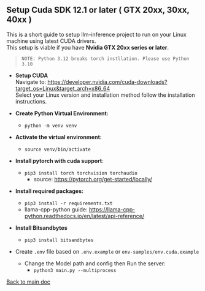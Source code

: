 ## Setup Cuda SDK 12.1 or later ( GTX 20xx, 30xx, 40xx )
This is a short guide to setup llm-inference project to run on your Linux machine using latest CUDA drivers. \
This setup is viable if you have **Nvidia GTX 20xx series or later**.

>`NOTE: Python 3.12 breaks torch instllation. Please use Python 3.10`

- **Setup CUDA** \
Navigate to: https://developer.nvidia.com/cuda-downloads?target_os=Linux&target_arch=x86_64 \
Select your Linux version and installation method follow the installation instructions.


- **Create Python Virtual Environment:**
  - `python -m venv venv`


- **Activate the virtual environment:**
  - `source venv/bin/activate`


- **Install pytorch with cuda support**: 
  - `pip3 install torch torchvision torchaudio`
    - source: https://pytorch.org/get-started/locally/ 
   

- **Install required packages:** 
  - `pip3 install -r requirements.txt`
  - llama-cpp-python guide: https://llama-cpp-python.readthedocs.io/en/latest/api-reference/


- **Install Bitsandbytes**
  - `pip3 install bitsandbytes`


- Create `.env` file based on `.env.example` or `env-samples/env.cuda.example`
  - Change the Model path and config then Run the server:
    - `python3 main.py --multiprocess`

[Back to main doc](../README.md)
